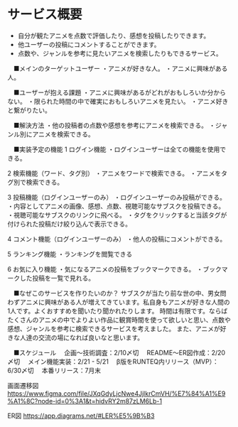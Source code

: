# サービス概要
* 自分が観たアニメを点数で評価したり、感想を投稿したりできます。
* 他ユーザーの投稿にコメントすることができます。
* 点数や、ジャンルを参考に見たいアニメを検索したりもできるサービス。

　■メインのターゲットユーザー
  ・アニメが好きな人。
  ・アニメに興味がある人。

　■ユーザーが抱える課題
  ・アニメに興味があるがどれがおもしろいか分からない。
  ・限られた時間の中で確実におもしろいアニメを見たい。
  ・アニメ好きと繋がりたい。

　■解決方法
  ・他の投稿者の点数や感想を参考にアニメを検索できる。
  ・ジャンル別にアニメを検索できる。

　■実装予定の機能
  1 ログイン機能
  ・ログインユーザーは全ての機能を使用できる。

  2 検索機能（ワード、タグ別）
  ・アニメをワードで検索できる。
  ・アニメをタグ別で検索できる。

  3 投稿機能（ログインユーザーのみ）
  ・ログインユーザーのみ投稿ができる。
  ・内容としてアニメの画像、感想、点数、視聴可能なサブスクを投稿できる。
  ・視聴可能なサブスクのリンクに飛べる。
  ・タグをクリックすると当該タグが付けられた投稿だけ絞り込んで表示できる。

  4 コメント機能（ログインユーザーのみ）
  ・他人の投稿にコメントができる。

  5 ランキング機能 
  ・ランキングを閲覧できる

  6 お気に入り機能
  ・気になるアニメの投稿をブックマークできる。
  ・ブックマークした投稿を一覧で見れる。

　■なぜこのサービスを作りたいのか？
  サブスクが当たり前な世の中、男女問わずアニメに興味がある人が増えてきています。私自身もアニメが好きな人間の1人です。よくおすすめを聞いたり聞かれたりします。
  時間は有限です。ならばたくさんのアニメの中でよりよい作品に観賞時間を使って欲しいと思い、点数や感想、ジャンルを参考に検索できるサービスを考えました。
  また、アニメが好きな人達の交流の場になれば良いなと思います。

　■スケジュール
　企画〜技術調査：2/10〆切
　README〜ER図作成：2/20 〆切
　メイン機能実装：2/21 - 5/21
　β版をRUNTEQ内リリース（MVP）：6/30〆切
　本番リリース：7月末

画面遷移図
https://www.figma.com/file/JXqGdyLjcNwe4JjlkrCmVH/%E7%84%A1%E9%A1%8C?node-id=0%3A1&t=hidvRY2m87zLM6Lb-1

ER図
https://app.diagrams.net/#LER%E5%9B%B3